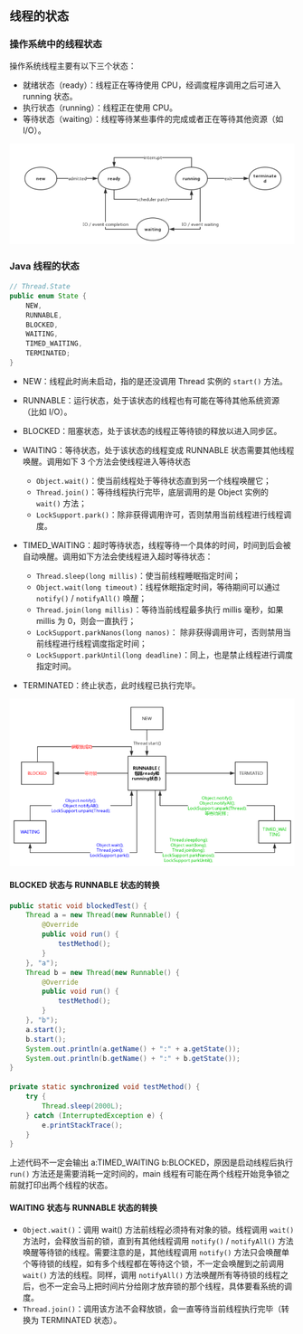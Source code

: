 ## 线程的状态

### 操作系统中的线程状态

操作系统线程主要有以下三个状态： 

- 就绪状态（ready）：线程正在等待使用 CPU，经调度程序调用之后可进入 running 状态。
- 执行状态（running）：线程正在使用 CPU。
- 等待状态（waiting）：线程等待某些事件的完成或者正在等待其他资源（如 I/O）。

![操作系统中的线程状态](../images/20220211165759903.png)



### Java 线程的状态

~~~java
// Thread.State
public enum State {
    NEW,
    RUNNABLE,
    BLOCKED,
    WAITING,
    TIMED_WAITING,
    TERMINATED;
}
~~~

- NEW：线程此时尚未启动，指的是还没调用 Thread 实例的 `start()` 方法。

- RUNNABLE：运行状态，处于该状态的线程也有可能在等待其他系统资源（比如 I/O）。

- BLOCKED：阻塞状态，处于该状态的线程正等待锁的释放以进⼊同步区。

- WAITING：等待状态，处于该状态的线程变成 RUNNABLE 状态需要其他线程唤醒。调用如下 3 个方法会使线程进⼊等待状态
  - `Object.wait()`：使当前线程处于等待状态直到另⼀个线程唤醒它；
  - `Thread.join()`：等待线程执行完毕，底层调用的是 Object 实例的 `wait()` 方法；
  - `LockSupport.park()`：除非获得调用许可，否则禁用当前线程进行线程调度。

- TIMED_WAITING：超时等待状态，线程等待⼀个具体的时间，时间到后会被⾃动唤醒。调用如下方法会使线程进⼊超时等待状态：
  - `Thread.sleep(long millis)`：使当前线程睡眠指定时间；
  - `Object.wait(long timeout)`：线程休眠指定时间，等待期间可以通过 `notify()` / `notifyAll()` 唤醒；
  - `Thread.join(long millis)`：等待当前线程最多执行 millis 毫秒，如果 millis 为 0，则会⼀直执行；
  - `LockSupport.parkNanos(long nanos)`： 除非获得调用许可，否则禁用当前线程进行线程调度指定时间；
  - `LockSupport.parkUntil(long deadline)`：同上，也是禁止线程进行调度指定时间。
- TERMINATED：终止状态，此时线程已执行完毕。

![Java 中的线程状态](../images/20220211172146828.png)



#### BLOCKED 状态与 RUNNABLE 状态的转换

~~~java
public static void blockedTest() {
    Thread a = new Thread(new Runnable() {
        @Override
        public void run() {
            testMethod();
        }
    }, "a");
    Thread b = new Thread(new Runnable() {
        @Override
        public void run() {
            testMethod();
        }
    }, "b");
    a.start();
    b.start();
    System.out.println(a.getName() + ":" + a.getState());
    System.out.println(b.getName() + ":" + b.getState());
}

private static synchronized void testMethod() {
    try {
        Thread.sleep(2000L);
    } catch (InterruptedException e) {
        e.printStackTrace();
    }
}
~~~

上述代码不一定会输出 a:TIMED_WAITING b:BLOCKED，原因是启动线程后执行 `run()` 方法还是需要消耗⼀定时间的，main 线程有可能在两个线程开始竞争锁之前就打印出两个线程的状态。



#### WAITING 状态与 RUNNABLE 状态的转换

- `Object.wait()`：调用 wait() 方法前线程必须持有对象的锁。线程调用 `wait()` 方法时，会释放当前的锁，直到有其他线程调用 `notify()` / `notifyAll()` 方法唤醒等待锁的线程。需要注意的是，其他线程调用 `notify()` 方法只会唤醒单个等待锁的线程，如有多个线程都在等待这个锁，不⼀定会唤醒到之前调用 `wait()` 方法的线程。同样，调用 `notifyAll()` 方法唤醒所有等待锁的线程之后，也不⼀定会马上把时间片分给刚才放弃锁的那个线程，具体要看系统的调度。
- `Thread.join()`：调用该方法不会释放锁，会⼀直等待当前线程执行完毕（转换为 TERMINATED 状态）。



